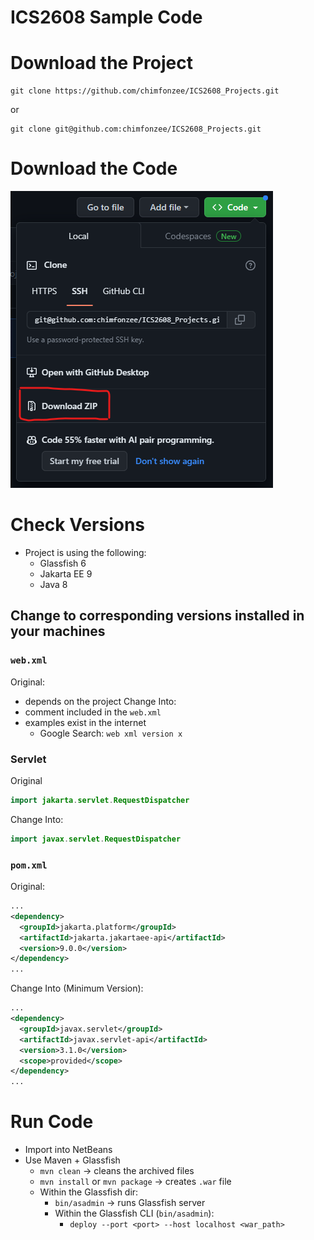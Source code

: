 # ICS2608 Sample Code
# Download the Project

```
git clone https://github.com/chimfonzee/ICS2608_Projects.git
```
or
```
git clone git@github.com:chimfonzee/ICS2608_Projects.git
```

# Download the Code

![How to Download Git Project](resources/screenshot.png)

# Check Versions
- Project is using the following:
  - Glassfish 6
  - Jakarta EE 9
  - Java 8
## Change to corresponding versions installed in your machines
### `web.xml`
Original:
- depends on the project
Change Into:
- comment included in the `web.xml`
- examples exist in the internet
  - Google Search: `web xml version x`
### Servlet
Original
```java
import jakarta.servlet.RequestDispatcher
```
Change Into:
```java
import javax.servlet.RequestDispatcher
```
### `pom.xml`
Original:
```xml
...
<dependency>
  <groupId>jakarta.platform</groupId>
  <artifactId>jakarta.jakartaee-api</artifactId>
  <version>9.0.0</version>
</dependency>
...
```
Change Into (Minimum Version):
```xml
...
<dependency>
  <groupId>javax.servlet</groupId>
  <artifactId>javax.servlet-api</artifactId>
  <version>3.1.0</version>
  <scope>provided</scope>
</dependency>
...
```

# Run Code
- Import into NetBeans
- Use Maven + Glassfish
  - `mvn clean` -> cleans the archived files
  - `mvn install` or `mvn package` -> creates `.war` file
  - Within the Glassfish dir:
    - `bin/asadmin` -> runs Glassfish server
    - Within the Glassfish CLI (`bin/asadmin`):
      - `deploy --port <port> --host localhost <war_path>`